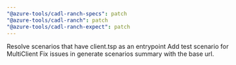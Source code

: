 ```yaml
---
"@azure-tools/cadl-ranch-specs": patch
"@azure-tools/cadl-ranch": patch
"@azure-tools/cadl-ranch-expect": patch
---
```


Resolve scenarios that have client.tsp as an entrypoint
Add test scenario for MultiClient
Fix issues in generate scenarios summary with the base url.
